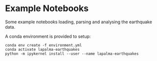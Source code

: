 # Example Notebooks

Some example notebooks loading, parsing and analysing the earthquake data.

A conda environment is provided to setup:

```
conda env create -f environment.yml
conda activate lapalma-earthquakes
python -m ipykernel install --user --name lapalma-earthquakes
```
